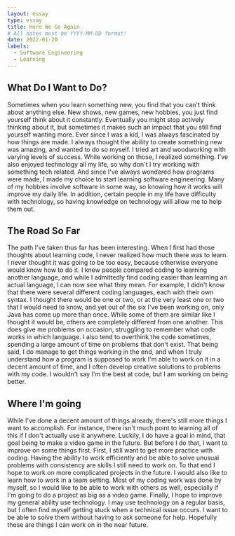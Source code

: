 ```yaml
---
layout: essay
type: essay
title: Here We Go Again
# All dates must be YYYY-MM-DD format!
date: 2022-01-20
labels:
  - Software Engineering
  - Learning
---
```



## What Do I Want to Do?

Sometimes when you learn something new, you find that you can't think about anything else. New shows, new games, new hobbies, you just find yourself think about it constantly. Eventually you might stop actively thinking about it, but sometimes it makes such an impact that you still find yourself wanting more. Ever since I was a kid, I was always fascinated by how things are made. I always thought the ability to create something new was amazing, and wanted to do so myself. I tried art and woodworking with varying levels of success. While working on those, I realized something. I've also enjoyed technology all my life, so why don't I try working with something tech related. And since I've always wondered how programs were made, I made my choice to start learning software engineering. Many of my hobbies involve software in some way, so knowing how it works will improve my daily life. In addition, certain people in my life have difficulty with technology, so having knowledge on technology will allow me to help them out.

## The Road So Far

The path I've taken thus far has been interesting. When I first had those thoughts about learning code, I never realized how much there was to learn. I never thought it was going to be too easy, because otherwise everyone would know how to do it. I knew people compared coding to learning another language, and while I admittedly find coding easier than learning an actual language, I can now see what they mean. For example, I didn't know that there were several different coding languages, each with their own syntax. I thought there would be one or two, or at the very least one or two that I would need to know, and yet out of the six I've been working on, only Java has come up more than once. While some of them are similar like I thought it would be, others are completely different from one another. This does give me problems on occasion, struggling to remember what code works in which language. I also tend to overthink the code sometimes, spending a large amount of time on problems that don't exist. That being said, I do manage to get things working in the end, and when I truly understand how a program is supposed to work I'm able to work on it in a decent amount of time, and I often develop creative solutions to problems with my code. I wouldn't say I'm the best at code, but I am working on being better.

## Where I'm going

While I've done a decent amount of things already, there's still more things I want to accomplish. For instance, there isn't much point to learning all of this if I don't actually use it anywhere. Luckily, I do have a goal in mind, that goal being to make a video game in the future. But before I do that, I want to improve on some things first. First, I still want to get more practice with coding. Having the ability to work efficiently and be able to solve unusual problems with consistency are skills I still need to work on. To that end I hope to work on more complicated projects in the future. I would also like to learn how to work in a team setting. Most of my coding work was done by myself, so I would like to be able to work with others as well, especially if I'm going to do a project as big as a video game. Finally, I hope to improve my general ability use technology. I may use technology on a regular basis, but I often find myself getting stuck when a technical issue occurs. I want to be able to solve them without having to ask someone for help. Hopefully these are things I can work on in the near future.
